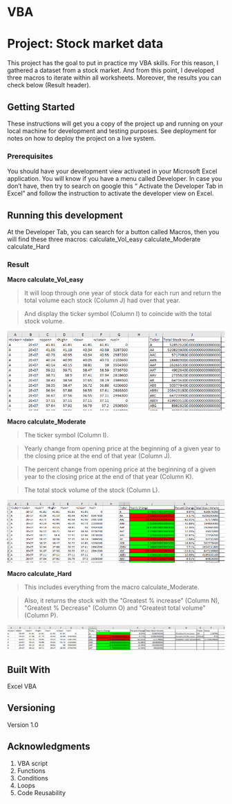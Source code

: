 # VBA

# Project: Stock market data

This project has the goal to put in practice my VBA skills. For this reason, I gathered a dataset from a stock market. And from this point, I developed three macros to iterate within all worksheets. Moreover, the results you can check below (Result header).

## Getting Started

These instructions will get you a copy of the project up and running on your local machine for development and testing purposes. See deployment for notes on how to deploy the project on a live system.

### Prerequisites

You should have your development view activated in your Microsoft Excel application. You will know if you have a menu called Developer. In case you don’t have, then try to search on google this “ Activate the Developer Tab in Excel” and follow the instruction to activate the developer view on Excel.

## Running this development

At the Developer Tab, you can search for a button called Macros, then you will find these three macros:
calculate_Vol_easy
calculate_Moderate
calculate_Hard

### Result

**Macro calculate_Vol_easy**
> It will loop through one year of stock data for each run and return the total volume each stock (Column J) had over that year.

> And display the ticker symbol (Column I) to coincide with the total stock volume.

![GitHub Logo](/Screenshots/calculate_Vol_easy.png)

**Macro calculate_Moderate**
> The ticker symbol (Column I).

> Yearly change from opening price at the beginning of a given year to the closing price at the end of that year (Column J).

> The percent change from opening price at the beginning of a given year to the closing price at the end of that year (Column K).

> The total stock volume of the stock (Column L).

![GitHub Logo](/Screenshots/calculate_Moderate.png)

**Macro calculate_Hard**
> This includes everything from the macro calculate_Moderate.

> Also, it returns the stock with the "Greatest % increase" (Column N), "Greatest % Decrease" (Column O) and "Greatest total volume" (Column P).

![GitHub Logo](/Screenshots/calculate_Hard.png)

## Built With

Excel VBA

## Versioning

Version 1.0

## Acknowledgments

1. VBA script
2. Functions
3. Conditions
4. Loops
5. Code Reusability
